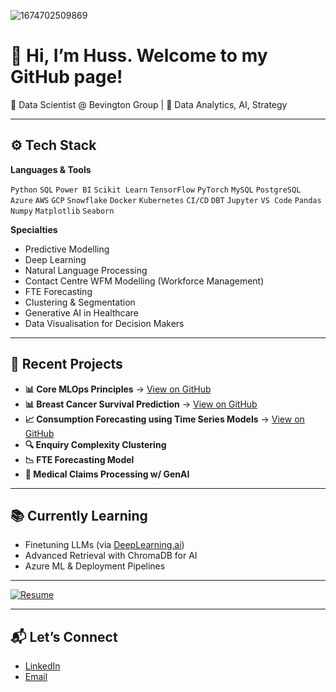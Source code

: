 ![1674702509869](https://github.com/user-attachments/assets/ee4f8b34-b9f2-4d2c-9b7e-0c2138f60819)

# 👋 Hi, I’m Huss. Welcome to my GitHub page!

💼 Data Scientist @ Bevington Group | 🧠 Data Analytics, AI, Strategy

---

## ⚙️ Tech Stack

**Languages & Tools**  

`Python` `SQL` `Power BI` `Scikit Learn` `TensorFlow` `PyTorch` `MySQL` `PostgreSQL` `Azure` `AWS` `GCP` `Snowflake` `Docker` `Kubernetes` `CI/CD` `DBT` `Jupyter` `VS Code` `Pandas` `Numpy` `Matplotlib` `Seaborn`

**Specialties**  
- Predictive Modelling
- Deep Learning
- Natural Language Processing 
- Contact Centre WFM Modelling (Workforce Management)  
- FTE Forecasting  
- Clustering & Segmentation  
- Generative AI in Healthcare  
- Data Visualisation for Decision Makers

---

## 🧠 Recent Projects
- **📊 Core MLOps Principles** → [View on GitHub](https://github.com/husskhosravi/simple-mlops-project)
- **📊 Breast Cancer Survival Prediction** → [View on GitHub](https://github.com/husskhosravi/breast-cancer-survival)
- **📈 Consumption Forecasting using Time Series Models** → [View on GitHub](https://github.com/husskhosravi/ML-timeseries-forecasting)
- **🔍 Enquiry Complexity Clustering** 
- **📉 FTE Forecasting Model**  
- **🧾 Medical Claims Processing w/ GenAI**

---

## 📚 Currently Learning
- Finetuning LLMs (via [DeepLearning.ai](https://www.deeplearning.ai))
- Advanced Retrieval with ChromaDB for AI
- Azure ML & Deployment Pipelines

---

[![Resume](https://img.shields.io/badge/Resume-PDF-blue)](./Huss.Khosravi_Resume.pdf)

---

## 📬 Let’s Connect
- [LinkedIn](https://www.linkedin.com/in/huss-khosravi/)
- [Email](mailto:huss.khosravi@gmail.com)
